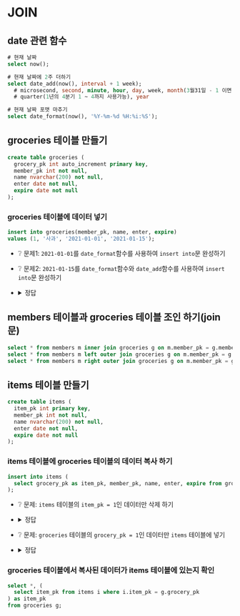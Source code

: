 # JOIN

## date 관련 함수
```sql
# 현재 날짜
select now();

# 현재 날짜에 2주 더하기
select date_add(now(), interval + 1 week);
  # microsecond, second, minute, hour, day, week, month(3월31일 - 1 이면 2월 28일. 윤년이면 29일),
  # quarter(1년의 4분기 1 ~ 4까지 사용가능), year

# 현재 날짜 포맷 마추기
select date_format(now(), '%Y-%m-%d %H:%i:%S');
```

## groceries 테이블 만들기
```sql
create table groceries (
  grocery_pk int auto_increment primary key,
  member_pk int not null,
  name nvarchar(200) not null,
  enter date not null,
  expire date not null
);
```

### groceries 테이블에 데이터 넣기
```sql
insert into groceries(member_pk, name, enter, expire)
values (1, '사과', '2021-01-01', '2021-01-15');
```

* ❔ 문제1: `2021-01-01`를 `date_format`함수를 사용하여 `insert into`문 완성하기
* ❔ 문제2: `2021-01-15`를 `date_format`함수와 `date_add`함수를 사용하여 `insert into`문 완성하기
* <details><summary>정답</summary>

  ```sql
  insert into groceries(member_pk, name, enter, expire)
  values (1, '사과', date_format(now(), '%Y-%m-%d'), date_format(date_add(now(), interval + 2 week), '%Y-%m-%d'));
  ```
  추가 데이터 넣기
  ```sql
  insert into groceries(member_pk, name, enter, expire)
  values (1, '딸기', date_format(now(), '%Y-%m-%d'), date_format(date_add(now(), interval + 2 week), '%Y-%m-%d'));
  insert into groceries(member_pk, name, enter, expire)
  values (2, '바나나', date_format(now(), '%Y-%m-%d'), date_format(date_add(now(), interval + 2 week), '%Y-%m-%d'));
  insert into groceries(member_pk, name, enter, expire)
  values (3, '망고', date_format(now(), '%Y-%m-%d'), date_format(date_add(now(), interval + 2 week), '%Y-%m-%d'));
  insert into groceries(member_pk, name, enter, expire)
  values (100, '자몽', date_format(now(), '%Y-%m-%d'), date_format(date_add(now(), interval + 2 week), '%Y-%m-%d'));
  ```
</details>

## members 테이블과 groceries 테이블 조인 하기(join문)
```sql
select * from members m inner join groceries g on m.member_pk = g.member_pk;
select * from members m left outer join groceries g on m.member_pk = g.member_pk;
select * from members m right outer join groceries g on m.member_pk = g.member_pk;
```

## items 테이블 만들기
```sql
create table items (
  item_pk int primary key,
  member_pk int not null,
  name nvarchar(200) not null,
  enter date not null,
  expire date not null
);
```

### items 테이블에 groceries 테이블의 데이터 복사 하기
```sql
insert into items (
  select grocery_pk as item_pk, member_pk, name, enter, expire from groceries
);
```

* ❔ 문제: `items` 테이블의 `item_pk = 1`인 데이터만 삭제 하기
* <details><summary>정답</summary>

  ```sql
  delete from items where item_pk = 1;
  ```
</details>

* ❔ 문제: `groceries` 테이블의 `grocery_pk = 1`인 데이터만 `items` 테이블에 넣기
* <details><summary>정답</summary>

  ```sql
  insert into items (
    select grocery_pk as item_pk, member_pk, name, enter, expire from groceries
    where grocery_pk = 1
  );
  ```
  * ❕ 다시 한번 실행 하기
</details>

### groceries 테이블에서 복사된 데이터가 items 테이블에 있는지 확인
```sql
select *, (
  select item_pk from items i where i.item_pk = g.grocery_pk
) as item_pk
from groceries g;
```

<!--
### MySQL/MariaDB Table Update Safe 모드
https://m.blog.naver.com/PostView.naver?isHttpsRedirect=true&blogId=jevida&logNo=221123654036
```sql
SET SQL_SAFE_UPDATES = 0; --해제
SET SQL_SAFE_UPDATES = 1; --설정
```
-->
